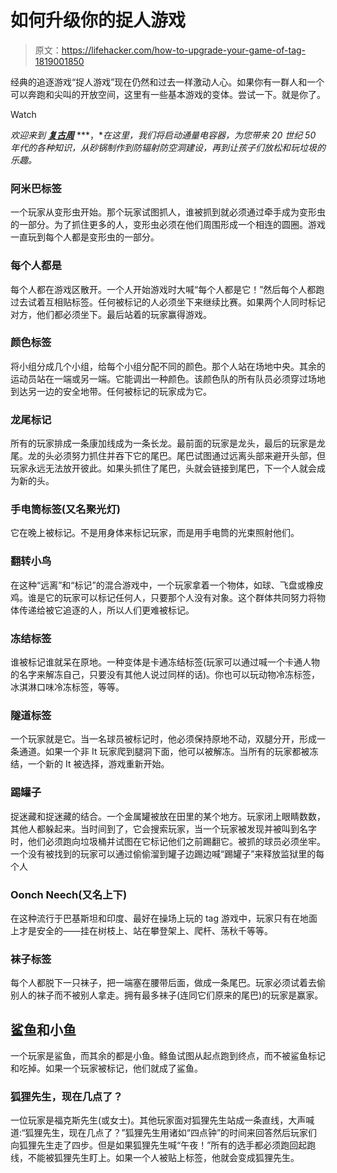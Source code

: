 # 如何升级你的捉人游戏

> 原文：<https://lifehacker.com/how-to-upgrade-your-game-of-tag-1819001850>

经典的追逐游戏“捉人游戏”现在仍然和过去一样激动人心。如果你有一群人和一个可以奔跑和尖叫的开放空间，这里有一些基本游戏的变体。尝试一下。就是你了。

Watch

*欢迎来到* [***复古周***](https://lifehacker.com/tag/retro-week) ***，**在这里，我们将启动通量电容器，为您带来 20 世纪 50 年代的各种知识，从砂锅制作到防辐射防空洞建设，再到让孩子们放松和玩垃圾的乐趣。*

### 阿米巴标签

一个玩家从变形虫开始。那个玩家试图抓人，谁被抓到就必须通过牵手成为变形虫的一部分。为了抓住更多的人，变形虫必须在他们周围形成一个相连的圆圈。游戏一直玩到每个人都是变形虫的一部分。

### 每个人都是

每个人都在游戏区散开。一个人开始游戏时大喊“每个人都是它！”然后每个人都跑过去试着互相贴标签。任何被标记的人必须坐下来继续比赛。如果两个人同时标记对方，他们都必须坐下。最后站着的玩家赢得游戏。

### **颜色标签**

将小组分成几个小组，给每个小组分配不同的颜色。那个人站在场地中央。其余的运动员站在一端或另一端。它能调出一种颜色。该颜色队的所有队员必须穿过场地到达另一边的安全地带。任何被标记的玩家成为它。

### **龙尾标记**

所有的玩家排成一条康加线成为一条长龙。最前面的玩家是龙头，最后的玩家是龙尾。龙的头必须努力抓住并吞下它的尾巴。尾巴试图通过远离头部来避开头部，但玩家永远无法放开彼此。如果头抓住了尾巴，头就会链接到尾巴，下一个人就会成为新的头。

### **手电筒标签(又名聚光灯)**

它在晚上被标记。不是用身体来标记玩家，而是用手电筒的光束照射他们。

### 翻转小鸟

在这种“远离”和“标记”的混合游戏中，一个玩家拿着一个物体，如球、飞盘或橡皮鸡。谁是它的玩家可以标记任何人，只要那个人没有对象。这个群体共同努力将物体传递给被它追逐的人，所以人们更难被标记。

### 冻结标签

谁被标记谁就呆在原地。一种变体是卡通冻结标签(玩家可以通过喊一个卡通人物的名字来解冻自己，只要没有其他人说过同样的话)。你也可以玩动物冷冻标签，冰淇淋口味冷冻标签，等等。

### **隧道标签**

一个玩家就是它。当一名球员被标记时，他必须保持原地不动，双腿分开，形成一条通道。如果一个非 It 玩家爬到腿洞下面，他可以被解冻。当所有的玩家都被冻结，一个新的 It 被选择，游戏重新开始。

### 踢罐子

捉迷藏和捉迷藏的结合。一个金属罐被放在田里的某个地方。玩家闭上眼睛数数，其他人都躲起来。当时间到了，它会搜索玩家，当一个玩家被发现并被叫到名字时，他们必须跑向垃圾桶并试图在它标记他们之前踢翻它。被抓的球员必须坐牢。一个没有被找到的玩家可以通过偷偷溜到罐子边踢边喊“踢罐子”来释放监狱里的每个人

### Oonch Neech(又名上下)

在这种流行于巴基斯坦和印度、最好在操场上玩的 tag 游戏中，玩家只有在地面上才是安全的——挂在树枝上、站在攀登架上、爬杆、荡秋千等等。

### 袜子标签

每个人都脱下一只袜子，把一端塞在腰带后面，做成一条尾巴。玩家必须试着去偷别人的袜子而不被别人拿走。拥有最多袜子(连同它们原来的尾巴)的玩家是赢家。

## **鲨鱼和小鱼**

一个玩家是鲨鱼，而其余的都是小鱼。鲦鱼试图从起点跑到终点，而不被鲨鱼标记和吃掉。如果一个玩家被标记，他们就成了鲨鱼。

### 狐狸先生，现在几点了？

一位玩家是福克斯先生(或女士)。其他玩家面对狐狸先生站成一条直线，大声喊道:“狐狸先生，现在几点了？”狐狸先生用诸如“四点钟”的时间来回答然后玩家们向狐狸先生走了四步。但是如果狐狸先生喊“午夜！”所有的选手都必须跑回起跑线，不能被狐狸先生盯上。如果一个人被贴上标签，他就会变成狐狸先生。